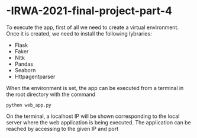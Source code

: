 # -IRWA-2021-final-project-part-4

To execute the app, first of all we need to create a virtual environment.
Once it is created, we need to install the following lybraries:
  - Flask
  - Faker
  - Nltk
  - Pandas
  - Seaborn
  - Httpagentparser

When the environment is set, the app can be executed from a terminal in the root directory with the command
    
    python web_app.py
    
On the terminal, a localhost IP will be shown corresponding to the local server where the web application is being executed.
The application can be reached by accessing to the given IP and port
